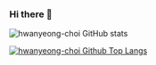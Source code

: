 ### Hi there 👋

![hwanyeong-choi GitHub stats](https://github-readme-stats.vercel.app/api?username=hwanyeong-choi&show_icons=true&theme=radical)

[![hwanyeong-choi Github Top Langs](https://github-readme-stats.vercel.app/api/top-langs/?username=hwanyeong-choi&layout=donut&theme=radical)](https://github.com/hwanyeong-choi/github-readme-stats)

<!--
**hwanyeong-choi/hwanyeong-choi** is a ✨ _special_ ✨ repository because its `README.md` (this file) appears on your GitHub profile.

Here are some ideas to get you started:

- 🔭 I’m currently working on ...
- 🌱 I’m currently learning ...
- 👯 I’m looking to collaborate on ...
- 🤔 I’m looking for help with ...
- 💬 Ask me about ...
- 📫 How to reach me: ...
- 😄 Pronouns: ...
- ⚡ Fun fact: ...
-->
